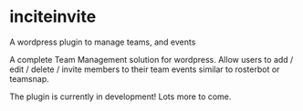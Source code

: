 # inciteinvite
A wordpress plugin to manage teams, and events

A complete Team Management solution for wordpress. Allow users to add / edit / delete / invite members to their team events similar to rosterbot or teamsnap.

The plugin is currently in development! Lots more to come.
